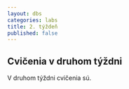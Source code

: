 ```yaml
---
layout: dbs
categories: labs
title: 2. týždeň
published: false
---
```

## Cvičenia v druhom týždni

V druhom týždni cvičenia sú.
